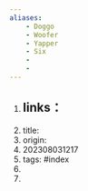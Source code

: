 ```yaml
---
aliases: 
    - Doggo 
    - Woofer 
    - Yapper
    - Six
    - 
    -
--- 
```



1. links：
    - 
2. title:
3. origin:
4. 202308031217
5. tags: #index
6. 
12. 
